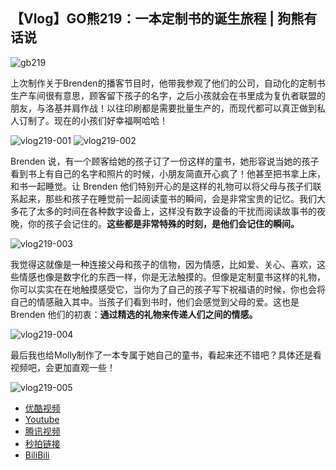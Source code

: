## 【Vlog】GO熊219：一本定制书的诞生旅程 | 狗熊有话说

![gb219](https://i.imgur.com/hOZKNYO.jpg)

上次制作关于Brenden的播客节目时，他带我参观了他们的公司，自动化的定制书生产车间很有意思，顾客留下孩子的名字，之后小孩就会在书里成为复仇者联盟的朋友，与洛基并肩作战！以往印刷都是需要批量生产的，而现代都可以真正做到私人订制了。现在的小孩们好幸福啊哈哈！

![vlog219-001](https://i.imgur.com/K24QiqN.jpg)
![vlog219-002](https://i.imgur.com/xNBTlFP.jpg)

Brenden 说，有一个顾客给她的孩子订了一份这样的童书，她形容说当她的孩子看到书上有自己的名字和照片的时候，小朋友简直开心疯了！他甚至把书拿上床，和书一起睡觉。让 Brenden 他们特别开心的是这样的礼物可以将父母与孩子们联系起来，那些和孩子在睡觉前一起阅读童书的瞬间，会是非常宝贵的记忆。我们大多花了太多的时间在各种数字设备上，这样没有数字设备的干扰而阅读故事书的夜晚，你的孩子会记住的。**这些都是非常特殊的时刻，是他们会记住的瞬间。**

![vlog219-003](https://i.imgur.com/9oEo4lR.jpg)

我觉得这就像是一种连接父母和孩子的信物，因为情感，比如爱、关心、喜欢，这些情感也像是数字化的东西一样，你是无法触摸的。但像是定制童书这样的礼物，你可以实实在在地触摸感受它，当你为了自己的孩子写下祝福语的时候，你也会将自己的情感融入其中。当孩子们看到书时，他们会感觉到父母的爱。这也是 Brenden 他们的初衷：**通过精选的礼物来传递人们之间的情感。**

![vlog219-004](https://i.imgur.com/Ax6J02k.jpg)

最后我也给Molly制作了一本专属于她自己的童书，看起来还不错吧？具体还是看视频吧，会更加直观一些！

![vlog219-005](https://i.imgur.com/AnsFYK2.jpg)

* [优酷视频](http://v.youku.com/v_show/id_XMzIxMzc3MDUwMA==.html)
* [Youtube](https://youtu.be/fVe27N06KFE)
* [腾讯视频](https://v.qq.com/x/page/b0515zh9svj.html)
* [秒拍链接](http://www.miaopai.com/show/iObkiwwogWzDd4juOwHKpsBDAcgWxCY-Tqz2-A__.htm)
* [BiliBili](https://www.bilibili.com/video/av17043881/)


